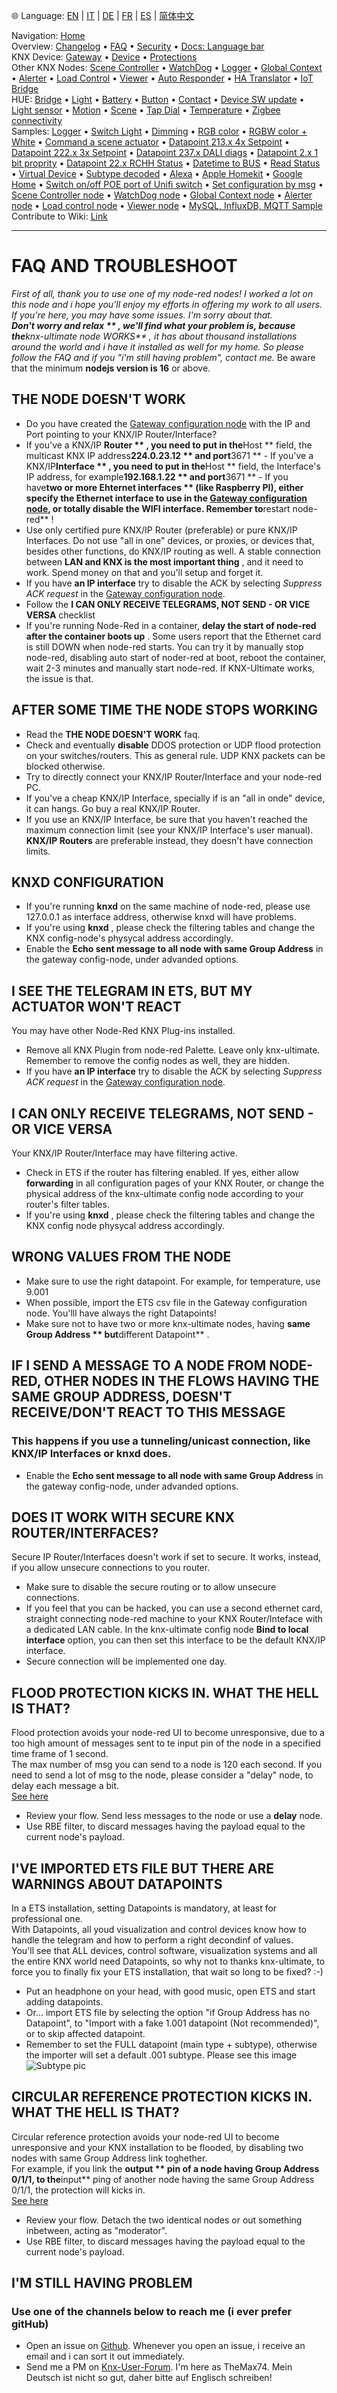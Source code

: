 🌐 Language: [EN](/node-red-contrib-knx-ultimate/wiki/FAQ-Troubleshoot) | [IT](/node-red-contrib-knx-ultimate/wiki/it-FAQ-Troubleshoot) | [DE](/node-red-contrib-knx-ultimate/wiki/de-FAQ-Troubleshoot) | [FR](/node-red-contrib-knx-ultimate/wiki/fr-FAQ-Troubleshoot) | [ES](/node-red-contrib-knx-ultimate/wiki/es-FAQ-Troubleshoot) | [简体中文](/node-red-contrib-knx-ultimate/wiki/zh-CN-FAQ-Troubleshoot)
<!-- NAV START -->
Navigation: [Home](/node-red-contrib-knx-ultimate/wiki/Home)  
Overview: [Changelog](https://github.com/Supergiovane/node-red-contrib-knx-ultimate/blob/master/CHANGELOG.md) • [FAQ](/node-red-contrib-knx-ultimate/wiki/FAQ-Troubleshoot) • [Security](/node-red-contrib-knx-ultimate/wiki/SECURITY) • [Docs: Language bar](/node-red-contrib-knx-ultimate/wiki/Docs-Language-Bar)  
KNX Device: [Gateway](/node-red-contrib-knx-ultimate/wiki/Gateway-configuration) • [Device](/node-red-contrib-knx-ultimate/wiki/Device) • [Protections](/node-red-contrib-knx-ultimate/wiki/Protections)  
Other KNX Nodes: [Scene Controller](/node-red-contrib-knx-ultimate/wiki/SceneController-Configuration) • [WatchDog](/node-red-contrib-knx-ultimate/wiki/WatchDog-Configuration) • [Logger](/node-red-contrib-knx-ultimate/wiki/Logger-Configuration) • [Global Context](/node-red-contrib-knx-ultimate/wiki/GlobalVariable) • [Alerter](/node-red-contrib-knx-ultimate/wiki/Alerter-Configuration) • [Load Control](/node-red-contrib-knx-ultimate/wiki/LoadControl-Configuration) • [Viewer](/node-red-contrib-knx-ultimate/wiki/knxUltimateViewer) • [Auto Responder](/node-red-contrib-knx-ultimate/wiki/KNXAutoResponder) • [HA Translator](/node-red-contrib-knx-ultimate/wiki/HATranslator) • [IoT Bridge](/node-red-contrib-knx-ultimate/wiki/IoT-Bridge-Configuration)  
HUE: [Bridge](/node-red-contrib-knx-ultimate/wiki/HUE+Bridge+configuration) • [Light](/node-red-contrib-knx-ultimate/wiki/HUE+Light) • [Battery](/node-red-contrib-knx-ultimate/wiki/HUE+Battery) • [Button](/node-red-contrib-knx-ultimate/wiki/HUE+Button) • [Contact](/node-red-contrib-knx-ultimate/wiki/HUE+Contact+sensor) • [Device SW update](/node-red-contrib-knx-ultimate/wiki/HUE+Device+software+update) • [Light sensor](/node-red-contrib-knx-ultimate/wiki/HUE+Light+sensor) • [Motion](/node-red-contrib-knx-ultimate/wiki/HUE+Motion) • [Scene](/node-red-contrib-knx-ultimate/wiki/HUE+Scene) • [Tap Dial](/node-red-contrib-knx-ultimate/wiki/HUE+Tapdial) • [Temperature](/node-red-contrib-knx-ultimate/wiki/HUE+Temperature+sensor) • [Zigbee connectivity](/node-red-contrib-knx-ultimate/wiki/HUE+Zigbee+connectivity)  
Samples: [Logger](/node-red-contrib-knx-ultimate/wiki/Logger-Sample) • [Switch Light](/node-red-contrib-knx-ultimate/wiki/-Sample---Switch-light) • [Dimming](/node-red-contrib-knx-ultimate/wiki/-Sample---Dimming) • [RGB color](/node-red-contrib-knx-ultimate/wiki/-Sample---RGB-Color) • [RGBW color + White](/node-red-contrib-knx-ultimate/wiki/-Sample---RGBW-Color-plus-White) • [Command a scene actuator](/node-red-contrib-knx-ultimate/wiki/-Sample---Control-a-scene-actuator) • [Datapoint 213.x 4x Setpoint](/node-red-contrib-knx-ultimate/wiki/-Sample---DPT213) • [Datapoint 222.x 3x Setpoint](/node-red-contrib-knx-ultimate/wiki/-Sample---DPT222) • [Datapoint 237.x DALI diags](/node-red-contrib-knx-ultimate/wiki/-Sample---DPT237) • [Datapoint 2.x 1 bit proprity](/node-red-contrib-knx-ultimate/wiki/-Sample---DPT2) • [Datapoint 22.x RCHH Status](/node-red-contrib-knx-ultimate/wiki/-Sample---DPT22) • [Datetime to BUS](/node-red-contrib-knx-ultimate/wiki/-Sample---DateTime-to-BUS) • [Read Status](/node-red-contrib-knx-ultimate/wiki/-Sample---Read-value-from-Device) • [Virtual Device](/node-red-contrib-knx-ultimate/wiki/-Sample---Virtual-Device) • [Subtype decoded](/node-red-contrib-knx-ultimate/wiki/-Sample---Subtype) • [Alexa](/node-red-contrib-knx-ultimate/wiki/-Sample---Alexa) • [Apple Homekit](/node-red-contrib-knx-ultimate/wiki/-Sample---Apple-Homekit) • [Google Home](/node-red-contrib-knx-ultimate/wiki/-Sample---Google-Assistant) • [Switch on/off POE port of Unifi switch](/node-red-contrib-knx-ultimate/wiki/-Sample---UnifiPOE) • [Set configuration by msg](/node-red-contrib-knx-ultimate/wiki/-Sample-setConfig) • [Scene Controller node](/node-red-contrib-knx-ultimate/wiki/Sample-Scene-Node) • [WatchDog node](/node-red-contrib-knx-ultimate/wiki/-Sample---WatchDog) • [Global Context node](/node-red-contrib-knx-ultimate/wiki/SampleGlobalContextNode) • [Alerter node](/node-red-contrib-knx-ultimate/wiki/SampleAlerter) • [Load control node](/node-red-contrib-knx-ultimate/wiki/SampleLoadControl) • [Viewer node](/node-red-contrib-knx-ultimate/wiki/knxUltimateViewer) • [MySQL, InfluxDB, MQTT Sample](/node-red-contrib-knx-ultimate/wiki/Sample-KNX2MQTT-KNX2MySQL-KNX2InfluxDB)  
Contribute to Wiki: [Link](/node-red-contrib-knx-ultimate/wiki/Manage-Wiki)
<!-- NAV END -->
---
# FAQ AND TROUBLESHOOT
_First of all, thank you to use one of my node-red nodes! I worked a lot on this node and i hope you'll enjoy my efforts in offering my work to all users.<br/>
If you're here, you may have some issues. I'm sorry about that.<br/> **Don't worry and relax ** , we'll find what your problem is, because the**knx-ultimate node WORKS** , it has about thousand installations around the world and i have it installed as well for my home. So please follow the FAQ and if you "i'm still having problem", contact me._
Be aware that the minimum **nodejs version is 16** or above.
## THE NODE DOESN'T WORK
- Do you have created the [Gateway configuration node](/node-red-contrib-knx-ultimate/wiki/Gateway-configuration) with the IP and Port pointing to your KNX/IP Router/Interface?
- If you've a KNX/IP **Router ** , you need to put in the**Host ** field, the multicast KNX IP address**224.0.23.12 ** and port**3671 ** - If you've a KNX/IP**Interface ** , you need to put in the**Host ** field, the Interface's IP address, for example**192.168.1.22 ** and port**3671 ** - If you have**two or more Ehternet interfaces ** (like Raspberry PI), either specify the Ethernet interface to use in the [Gateway configuration node](/node-red-contrib-knx-ultimate/wiki/Gateway-configuration), or totally disable the WIFI interface. Remember to**restart node-red** !
- Use only certified pure KNX/IP Router (preferable) or pure KNX/IP Interfaces. Do not use "all in one" devices, or proxies, or devices that, besides other functions, do KNX/IP routing as well. A stable connection between **LAN and KNX is the most important thing** , and it need to work. Spend money on that and you'll setup and forget it.
- If you have **an IP interface** try to disable the ACK by selecting _Suppress ACK request_ in the [Gateway configuration node](/node-red-contrib-knx-ultimate/wiki/Gateway-configuration).
- Follow the **I CAN ONLY RECEIVE TELEGRAMS, NOT SEND - OR VICE VERSA** checklist
- If you're running Node-Red in a container, **delay the start of node-red after the container boots up** . Some users report that the Ethernet card is still DOWN when node-red starts. You can try it by manually stop node-red, disabling auto start of noder-red at boot, reboot the container, wait 2-3 minutes and manually start node-red. If KNX-Ultimate works, the issue is that.
## AFTER SOME TIME THE NODE STOPS WORKING
- Read the **THE NODE DOESN'T WORK** faq.
- Check and eventually **disable** DDOS protection or UDP flood protection on your switches/routers. This as general rule. UDP KNX packets can be blocked otherwise.
- Try to directly connect your KNX/IP Router/Interface and your node-red PC.
- If you've a cheap KNX/IP Interface, specially if is an "all in onde" device, it can hangs. Go buy a real KNX/IP Router.
- If you use an KNX/IP Interface, be sure that you haven't reached the maximum connection limit (see your KNX/IP Interface's user manual). **KNX/IP Routers** are preferable instead, they doesn't have connection limits.
## KNXD CONFIGURATION
- If you're running **knxd** on the same machine of node-red, please use 127.0.0.1 as interface address, otherwise knxd will have problems.
- If you're using **knxd** , please check the filtering tables and change the KNX config-node's physycal address accordingly.
- Enable the **Echo sent message to all node with same Group Address** in the gateway config-node, under advanded options.
## I SEE THE TELEGRAM IN ETS, BUT MY ACTUATOR WON'T REACT
You may have other Node-Red KNX Plug-ins installed.
- Remove all KNX Plugin from node-red Palette. Leave only knx-ultimate. Remember to remove the config nodes as well, they are hidden.
- If you have **an IP interface** try to disable the ACK by selecting _Suppress ACK request_ in the [Gateway configuration node](/node-red-contrib-knx-ultimate/wiki/Gateway-configuration).
## I CAN ONLY RECEIVE TELEGRAMS, NOT SEND - OR VICE VERSA
Your KNX/IP Router/Interface may have filtering active.
- Check in ETS if the router has filtering enabled. If yes, either allow **forwarding** in all configuration pages of your KNX Router, or change the physical address of the knx-ultimate config node according to your router's filter tables.
- If you're using **knxd** , please check the filtering tables and change the KNX config node physycal address accordingly.
## WRONG VALUES FROM THE NODE
- Make sure to use the right datapoint. For example, for temperature, use 9.001
- When possible, import the ETS csv file in the Gateway configuration node. You'lll have always the right Datapoints!
- Make sure not to have two or more knx-ultimate nodes, having **same Group Address ** but**different Datapoint** .
## IF I SEND A MESSAGE TO A NODE FROM NODE-RED, OTHER NODES IN THE FLOWS HAVING THE SAME GROUP ADDRESS, DOESN'T RECEIVE/DON'T REACT TO THIS MESSAGE
### This happens if you use a tunneling/unicast connection, like KNX/IP Interfaces or knxd does.
- Enable the **Echo sent message to all node with same Group Address** in the gateway config-node, under advanded options.
## DOES IT WORK WITH SECURE KNX ROUTER/INTERFACES?
Secure IP Router/Interfaces doesn't work if set to secure. It works, instead, if you allow unsecure connections to you router.
- Make sure to disable the secure routing or to allow unsecure connections.
- If you feel that you can be hacked, you can use a second ethernet card, straight connecting node-red machine to your KNX Router/Inteface with a dedicated LAN cable. In the knx-ultimate config node **Bind to local interface** option, you can then set this interface to be the default KNX/IP interface.
- Secure connection will be implemented one day.
## FLOOD PROTECTION KICKS IN. WHAT THE HELL IS THAT?
Flood protection avoids your node-red UI to become unresponsive, due to a too high amount of messages sent to te input pin of the node in a specified time frame of 1 second.<br/>
The max number of msg you can send to a node is 120 each second. If you need to send a lot of msg to the node, please consider a "delay" node, to delay each message a bit.<br/>
[See here](/node-red-contrib-knx-ultimate/wiki/Protections)
- Review your flow. Send less messages to the node or use a **delay** node.
- Use RBE filter, to discard messages having the payload equal to the current node's payload.
## I'VE IMPORTED ETS FILE BUT THERE ARE WARNINGS ABOUT DATAPOINTS
In a ETS installation, setting Datapoints is mandatory, at least for professional one.<br/>
With Datapoints, all youd visualization and control devices know how to handle the telegram and how to perform a right decondinf of values.<br/>
You'll see that ALL devices, control software, visualization systems and all the entire KNX world need Datapoints, so why not to thanks knx-ultimate, to force you to finally fix your ETS installation, that wait so long to be fixed? :-)<br/>
- Put an headphone on your head, with good music, open ETS and start adding datapoints.
- Or... import ETS file by selecting the option "if Group Address has no Datapoint", to "Import with a fake 1.001 datapoint (Not recommended)", or to skip affected datapoint.
- Remember to set the FULL datapoint (main type + subtype), otherwise the importer will set a default .001 subtype. Please see this image ![Subtype pic](https://raw.githubusercontent.com/Supergiovane/node-red-contrib-knx-ultimate/master/img/wiki/subtype.png)
## CIRCULAR REFERENCE PROTECTION KICKS IN. WHAT THE HELL IS THAT?
Circular reference protection avoids your node-red UI to become unresponsive and your KNX installation to be flooded, by disabling two nodes with same Group Address link toghether.<br/>
For example, if you link the **output ** pin of a node having Group Address 0/1/1, to the**input** ping of another node having the same Group Address 0/1/1, the protection will kicks in.<br/>
[See here](/node-red-contrib-knx-ultimate/wiki/Protections)
- Review your flow. Detach the two identical nodes or out something inbetween, acting as "moderator".
- Use RBE filter, to discard messages having the payload equal to the current node's payload.
## I'M STILL HAVING PROBLEM
### Use one of the channels below to reach me (i ever prefer gitHub)
- Open an issue on [Github](https://github.com/Supergiovane/node-red-contrib-knx-ultimate/issues). Whenever you open an issue, i receive an email and i can sort it out immediately.
- Send me a PM on [Knx-User-Forum](https://knx-user-forum.de). I'm here as TheMax74. Mein Deutsch ist nicht so gut, daher bitte auf Englisch schreiben!
